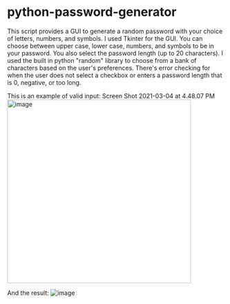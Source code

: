 # python-password-generator
This script provides a GUI to generate a random password with your choice of letters, numbers, and symbols. I used Tkinter for the GUI. You can choose between upper case, lower case, numbers, and symbols to be in your password. You also select the password length (up to 20 characters). I used the built in python "random" library to choose from a bank of characters based on the user's preferences. There's error checking for when the user does not select a checkbox or enters a password length that is 0, negative, or too long.

This is an example of valid input:
Screen Shot 2021-03-04 at 4.48.07 PM<img width="425" alt="image" src="https://user-images.githubusercontent.com/80058871/110035344-89805a00-7d09-11eb-8783-0679f981a4cd.png">

And the result:
![image](https://user-images.githubusercontent.com/80058871/110035367-93a25880-7d09-11eb-98c9-d2f2ab75090c.png)
